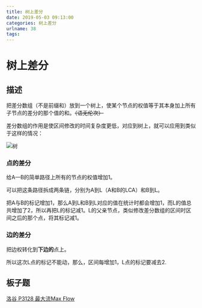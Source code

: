 ```yaml
---
title: 树上差分
date: 2019-05-03 09:13:00
categories: 树上差分
urlname: 38
tags:
---
```

<!--markdown-->
# 树上差分

## 描述

把差分数组（不是前缀和）放到一个树上，使某个节点的权值等于其本身加上所有子节点的差分的那个值的和。~~（语无伦次）~~

差分数组的作用是使区间修改的时间复杂度更低，对应到树上，就可以应用到类似于这样的情况：

![树](http://pic.yupoo.com/zhufn/9a15cdec/a2f617c0.png)

### 点的差分

给A—B的简单路径上所有的节点的权值增加1。

可以把这条路径拆成两条链，分别为A到L（A和B的LCA）和B到L。

把A与B的标记增加1，那么A到L和B到L对应的值在统计时都会增加1，而L的值总共增加了2，所以再把L的标记减1。L的父亲节点，类似修改差分数组的区间时区间之后的那个点，将其标记减1。

### 边的差分

把边权转化到**下边的**点上。

所以这次L点的标记不能动，那么，区间每增加1，L点的标记要减去2.


## 板子题
[洛谷 P3128 最大流Max Flow](https://buringstraw.win/index.php/archives/39/)

